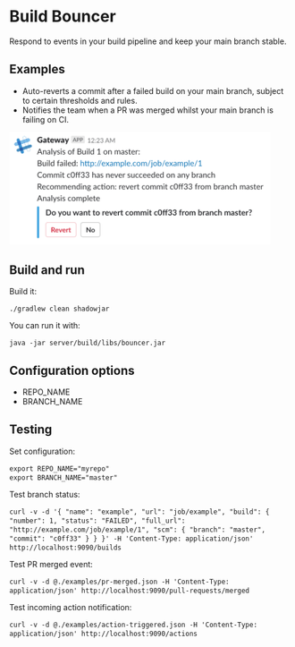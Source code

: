 Build Bouncer
=============

Respond to events in your build pipeline and keep your main branch stable.

## Examples

* Auto-reverts a commit after a failed build on your main branch, subject to certain thresholds and rules. 
* Notifies the team when a PR was merged whilst your main branch is failing on CI.

<img alt="Analysis recommends revert" src="https://github.com/outofcoffee/build-bouncer/raw/master/docs/img/build_analysis_revert.png" width="467">

## Build and run

Build it:

	./gradlew clean shadowjar

You can run it with:

	java -jar server/build/libs/bouncer.jar

## Configuration options

* REPO_NAME
* BRANCH_NAME

## Testing

Set configuration:

    export REPO_NAME="myrepo"
    export BRANCH_NAME="master"

Test branch status:

    curl -v -d '{ "name": "example", "url": "job/example", "build": { "number": 1, "status": "FAILED", "full_url": "http://example.com/job/example/1", "scm": { "branch": "master", "commit": "c0ff33" } } }' -H 'Content-Type: application/json' http://localhost:9090/builds

Test PR merged event:

    curl -v -d @./examples/pr-merged.json -H 'Content-Type: application/json' http://localhost:9090/pull-requests/merged

Test incoming action notification:

    curl -v -d @./examples/action-triggered.json -H 'Content-Type: application/json' http://localhost:9090/actions
